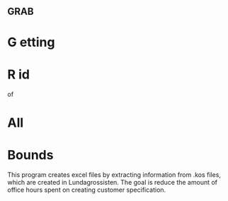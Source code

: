 ## GRAB
# G etting
# R id
of
# All 
# Bounds

This program creates excel files by extracting information from .kos 
files, which are created in Lundagrossisten. The goal is reduce the 
amount of office hours spent on creating customer specification. 
